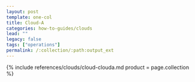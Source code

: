 ```yaml
---
layout: post
template: one-col
title: Cloud-A
categories: how-to-guides/clouds
lead: ""
legacy: false
tags: ["operations"]
permalink: /:collection/:path:output_ext
---
```





{% include references/clouds/cloud-clouda.md  product = page.collection %}

